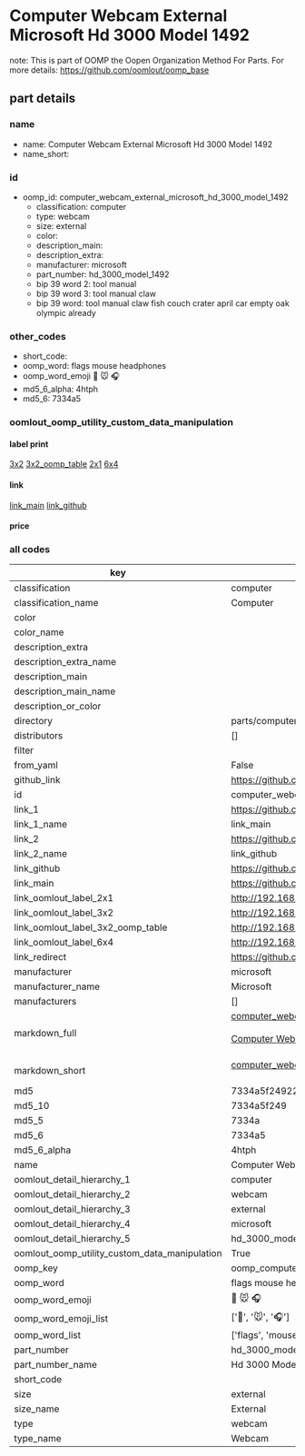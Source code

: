 # Computer Webcam External Microsoft Hd 3000 Model 1492  

note: This is part of OOMP the Oopen Organization Method For Parts. For more details: https://github.com/oomlout/oomp_base

##  part details
  







### name
* name: Computer Webcam External Microsoft Hd 3000 Model 1492
* name_short: 
### id
* oomp_id: computer_webcam_external_microsoft_hd_3000_model_1492
  * classification: computer
  * type: webcam
  * size: external
  * color: 
  * description_main: 
  * description_extra: 
  * manufacturer: microsoft
  * part_number: hd_3000_model_1492
  * bip 39 word 2: tool manual
  * bip 39 word 3: tool manual claw
  * bip 39 word: tool manual claw fish couch crater april car empty oak olympic already

### other_codes
* short_code: 
* oomp_word: flags mouse headphones
* oomp_word_emoji :flags: :mouse: :headphones:
* md5_6_alpha: 4htph
* md5_6: 7334a5






### oomlout_oomp_utility_custom_data_manipulation
#### label print
[3x2](http://192.168.1.245:1112/?label=oomp%204htph)
[3x2_oomp_table](http://192.168.1.108:1112/?label=oomp%204htph)
[2x1](http://192.168.1.242:1112/?label=oomp%204htph)
[6x4](http://192.168.1.55:1112/?label=oomp%204htph)    

#### link

[link_main](https://github.com/oomlout/oomlout_oomp_version_1_messy/tree/main/parts/computer_webcam_external_microsoft_hd_3000_model_1492) [link_github](https://github.com/oomlout/oomlout_oomp_version_1_messy/tree/main/parts/computer_webcam_external_microsoft_hd_3000_model_1492)                             

#### price







### all codes 
| key | value |  
| --- | --- |  
| classification | computer |  
| classification_name | Computer |  
| color |  |  
| color_name |  |  
| description_extra |  |  
| description_extra_name |  |  
| description_main |  |  
| description_main_name |  |  
| description_or_color |   |  
| directory | parts/computer_webcam_external_microsoft_hd_3000_model_1492 |  
| distributors | [] |  
| filter |  |  
| from_yaml | False |  
| github_link | https://github.com/oomlout/oomlout_oomp_part_src/tree/main/parts/computer_webcam_external_microsoft_hd_3000_model_1492 |  
| id | computer_webcam_external_microsoft_hd_3000_model_1492 |  
| link_1 | https://github.com/oomlout/oomlout_oomp_version_1_messy/tree/main/parts/computer_webcam_external_microsoft_hd_3000_model_1492 |  
| link_1_name | link_main |  
| link_2 | https://github.com/oomlout/oomlout_oomp_version_1_messy/tree/main/parts/computer_webcam_external_microsoft_hd_3000_model_1492 |  
| link_2_name | link_github |  
| link_github | https://github.com/oomlout/oomlout_oomp_version_1_messy/tree/main/parts/computer_webcam_external_microsoft_hd_3000_model_1492 |  
| link_main | https://github.com/oomlout/oomlout_oomp_version_1_messy/tree/main/parts/computer_webcam_external_microsoft_hd_3000_model_1492 |  
| link_oomlout_label_2x1 | http://192.168.1.242:1112/?label=oomp%204htph |  
| link_oomlout_label_3x2 | http://192.168.1.245:1112/?label=oomp%204htph |  
| link_oomlout_label_3x2_oomp_table | http://192.168.1.108:1112/?label=oomp%204htph |  
| link_oomlout_label_6x4 | http://192.168.1.55:1112/?label=oomp%204htph |  
| link_redirect | https://github.com/oomlout/oomlout_oomp_version_1_messy/tree/main/parts/computer_webcam_external_microsoft_hd_3000_model_1492 |  
| manufacturer | microsoft |  
| manufacturer_name | Microsoft |  
| manufacturers | [] |  
| markdown_full | [computer_webcam_external_microsoft_hd_3000_model_1492](none)<br>[](none)<br>[Computer Webcam External Microsoft Hd 3000 Model 1492](none)<br><br> |  
| markdown_short | [computer_webcam_external_microsoft_hd_3000_model_1492](none)<br><br> |  
| md5 | 7334a5f24922415cca18757a5421df25 |  
| md5_10 | 7334a5f249 |  
| md5_5 | 7334a |  
| md5_6 | 7334a5 |  
| md5_6_alpha | 4htph |  
| name | Computer Webcam External Microsoft Hd 3000 Model 1492 |  
| oomlout_detail_hierarchy_1 | computer |  
| oomlout_detail_hierarchy_2 | webcam |  
| oomlout_detail_hierarchy_3 | external |  
| oomlout_detail_hierarchy_4 | microsoft |  
| oomlout_detail_hierarchy_5 | hd_3000_model_1492 |  
| oomlout_oomp_utility_custom_data_manipulation | True |  
| oomp_key | oomp_computer_webcam_external_microsoft_hd_3000_model_1492 |  
| oomp_word | flags mouse headphones |  
| oomp_word_emoji | :flags: :mouse: :headphones: |  
| oomp_word_emoji_list | [':flags:', ':mouse:', ':headphones:'] |  
| oomp_word_list | ['flags', 'mouse', 'headphones'] |  
| part_number | hd_3000_model_1492 |  
| part_number_name | Hd 3000 Model 1492 |  
| short_code |  |  
| size | external |  
| size_name | External |  
| type | webcam |  
| type_name | Webcam |  
